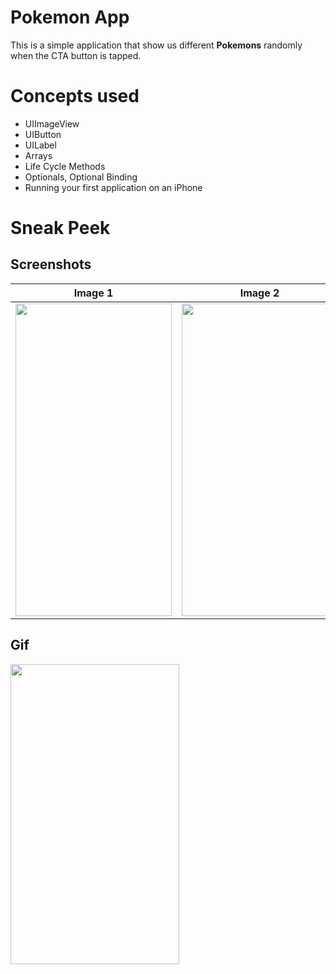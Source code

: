 

# Pokemon App

This is a simple application that show us different **Pokemons** randomly when the CTA button is tapped.


# Concepts used

- UIImageView
- UIButton
- UILabel
- Arrays
- Life Cycle Methods
- Optionals, Optional Binding
- Running your first application on an iPhone

# Sneak Peek
## Screenshots

Image 1                     |  Image 2             |  Image 3
:-------------------------:|:-------------------------:|:-------------------------:
<img src="https://github.com/deepanshu2895/Pokemon/blob/main/Images/image_1.png" width="250" height="500px"> |  <img src="https://github.com/deepanshu2895/Pokemon/blob/main/Images/image_2.png" width="250" height="500px"> |  <img src="https://github.com/deepanshu2895/Pokemon/blob/main/Images/image_3.png" width="250" height="500px">

## Gif

<img src="https://media.giphy.com/media/Gr7e50qF2Im7a2pPN9/giphy.gif" width="270" height="480" />
